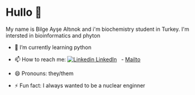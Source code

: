 # Hullo :wave:

My name is Bilge Ayşe Altınok and i'm biochemistry student in Turkey. I'm intersted in bioinformatics and phyton

- 🌱 I’m currently learning python

- 📫 How to reach me: [![Linkedin](https://i.stack.imgur.com/gVE0j.png) LinkedIn](https://www.linkedin.com/bilgeaysealtinok)
&nbsp; -  [Mailto](mailto:bilgeaaltinok@gmail.com) 
- 😄 Pronouns: they/them
- ⚡ Fun fact: I always wanted to be a nuclear enginner 
